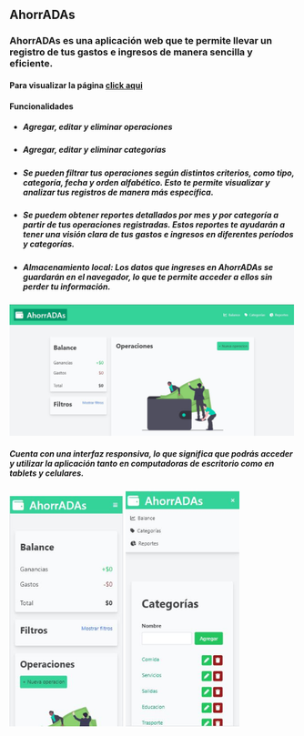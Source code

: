 ## AhorrADAs

### AhorrADAs es una aplicación web que te permite llevar un registro de tus gastos e ingresos de manera sencilla y eficiente.

#### Para visualizar la página [click aqui](https://eveolmedo.github.io/Generador-de-memes/)


#### Funcionalidades
- ##### Agregar, editar y eliminar operaciones
- ##### Agregar, editar y eliminar categorías
- ##### Se pueden filtrar tus operaciones según distintos criterios, como tipo, categoría, fecha y orden alfabético. Esto te permite visualizar y analizar tus registros de manera más específica.
- ##### Se puedem obtener reportes detallados por mes y por categoría a partir de tus operaciones registradas. Estos reportes te ayudarán a tener una visión clara de tus gastos e ingresos en diferentes períodos y categorías.
- ##### Almacenamiento local: Los datos que ingreses en AhorrADAs se guardarán en el navegador, lo que te permite acceder a ellos sin perder tu información.

<img src = "./img/Captura.JPG" width = 500px>

##### Cuenta con una interfaz responsiva, lo que significa que podrás acceder y utilizar la aplicación tanto en computadoras de escritorio como en tablets y celulares.

<img src = "./img/Captura2.JPG" width = 200px>
<img src = "./img/Captura3.JPG" width = 200px> 
